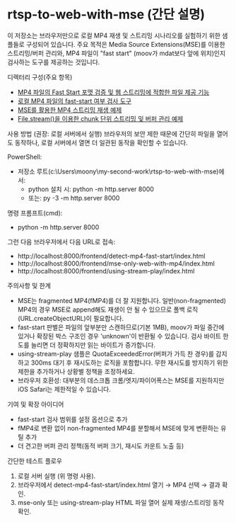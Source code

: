 # rtsp-to-web-with-mse (간단 설명)

이 저장소는 브라우저만으로 로컬 MP4 재생 및 스트리밍 시나리오를 실험하기 위한 샘플들로 구성되어 있습니다.
주요 목적은 Media Source Extensions(MSE)를 이용한 스트리밍/버퍼 관리와, MP4 파일이 "fast start" (moov가 mdat보다 앞에 위치)인지 검사하는 도구를 제공하는 것입니다.

디렉터리 구성(주요 항목)
- [MP4 파일의 Fast Start 포맷 검증 및 웹 스트리밍에 적합한 파일 제공 기능](backend/mp4-service/README.md)
- [로컬 MP4 파일의 fast-start 여부 검사 도구](frontend/detect-mp4-fast-start/docs/README.md) 
- [MSE를 활용한 MP4 스트리밍 재생 예제](frontend/mse-only-web-with-mp4/docs/README.md) 
- [File.stream()을 이용한 chunk 단위 스트리밍 및 버퍼 관리 예제](frontend/using-stream-play/docs/README.md)

사용 방법 (권장: 로컬 서버에서 실행)
브라우저의 보안 제한 때문에 간단히 파일을 열어도 동작하나, 로컬 서버에서 열면 더 일관된 동작을 확인할 수 있습니다.

PowerShell:
- 저장소 루트(c:\Users\moony\my-second-work\rtsp-to-web-with-mse)에서:
  - python 설치 시: python -m http.server 8000
  - 또는: py -3 -m http.server 8000

명령 프롬프트(cmd):
- python -m http.server 8000

그런 다음 브라우저에서 다음 URL로 접속:
- http://localhost:8000/frontend/detect-mp4-fast-start/index.html
- http://localhost:8000/frontend/mse-only-web-with-mp4/index.html
- http://localhost:8000/frontend/using-stream-play/index.html

주의사항 및 한계
- MSE는 fragmented MP4(fMP4)를 더 잘 지원합니다. 일반(non-fragmented) MP4의 경우 MSE로 append해도 재생이 안 될 수 있으므로 폴백 로직(URL.createObjectURL)이 필요합니다.
- fast-start 판별은 파일의 앞부분만 스캔하므로(기본 1MB), moov가 파일 중간에 있거나 확장된 박스 구조인 경우 'unknown'이 반환될 수 있습니다. 검사 바이트 한도를 늘리면 더 정확하지만 읽는 바이트가 증가합니다.
- using-stream-play 샘플은 QuotaExceededError(버퍼가 가득 찬 경우)를 감지하고 300ms 대기 후 재시도하는 로직을 포함합니다. 무한 재시도를 방지하기 위한 제한을 추가하거나 상황별 정책을 조정하세요.
- 브라우저 호환성: 대부분의 데스크톱 크롬/엣지/파이어폭스는 MSE를 지원하지만 iOS Safari는 제한적일 수 있습니다.

기여 및 확장 아이디어
- fast-start 검사 범위를 설정 옵션으로 추가
- fMP4로 변환 없이 non-fragmented MP4를 분할해서 MSE에 맞게 변환하는 유틸 추가
- 더 견고한 버퍼 관리 정책(동적 버퍼 크기, 재시도 카운트 노출 등)

간단한 테스트 플로우
1. 로컬 서버 실행 (위 명령 사용).  
2. 브라우저에서 detect-mp4-fast-start/index.html 열기 → MP4 선택 → 결과 확인.  
3. mse-only 또는 using-stream-play HTML 파일 열어 실제 재생/스트리밍 동작 확인.

